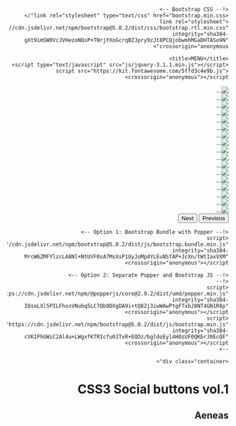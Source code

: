 <!doctype html>
<html lang="ar" dir="rtl">
  <head>
    <!-- Required meta tags -->
    <meta charset="utf-8">
    <meta name="viewport" content="width=device-width, initial-scale=1">

    <!-- Bootstrap CSS -->
    <link rel="stylesheet" type="text/css" href="bootstrap.min.css"/>
    <link rel="stylesheet" href="https://cdn.jsdelivr.net/npm/bootstrap@5.0.2/dist/css/bootstrap.rtl.min.css" integrity="sha384-gXt9imSW0VcJVHezoNQsP+TNrjYXoGcrqBZJpry9zJt8PCQjobwmhMGaDHTASo9N" crossorigin="anonymous">

    <title>MENU</title>
    <script type="text/javascript" src="js/jquery-3.1.1.min.js"></script>
    <script src="https://kit.fontawesome.com/5ffd3c4e9b.js" crossorigin="anonymous"></script>
<script type="text/javascript" src="js/bootstrap.min.js"></script>

<style>
    $basic-dark-color: #212121;
	$basic-light-color: #fff;
	$fb-color: #3b5998;
	$tw-color: #00aced;
	$g-plus: #dd4b39;
	$dribbble: #ea4c89;
	$pinterest: #cb2027;
	$insta: #bc2a8d;
	$in: #007bb6;
    $vimeo: #1ab7ea;
    $border-radius: 10px;
    $font-size: 25px;

/*common styles !!!YOU DON'T NEED THEM */
    .container {
        margin: 60px auto 0px auto;
        text-align: center;
  
    h1 {
        font: {
            family: 'Roboto', sans-serif;
            weight: 900;
            size: 30px;
        }
        text-transform: uppercase;
        color: $basic-dark-color;
        letter-spacing: 3px;
    
        span {
        display: inline-block;
      
        &:before,
        &:after {
            content: "";
            display: block;
            width: 34px;
            height: 2px;
            background-color: $basic-dark-color;
            margin: 0px 0px 0px 2px;
        }
    }

    .effect {
        width: 100%;
        padding: 50px 0px 70px 0px;
        background-color: $basic-dark-color;
  
        h2 {
            color: $basic-light-color;
            font: {
            family: 'Playfair Display', serif;
            weight: 400;
            size: 25px;
        }
        letter-spacing: 3px;
    }
  
    &:nth-child(2) {
        margin-top: 50px;
    }
  
    &:nth-child(2n+1) {
        background-color: $basic-light-color;
    
        h2 {
            color: $basic-dark-color;
        }
    }
  
    .buttons {
        margin-top: 50px;
        display: flex;
        justify-content: center;
    }
  
    a {
    
        &:last-child {
            margin-right: 0px;
        }
    }

/*common link styles !!!YOU NEED THEM*/
    .effect {
  /*display: flex; !!!uncomment this line !!!*/
  
        a {
            text-decoration: none !important;
            color: $basic-light-color;
            width: 60px;
            height: 60px;
            display: flex;
            align-items: center;
            justify-content: center;
            border-radius: $border-radius;
            margin-right: 20px;
            font-size: $font-size;
            overflow: hidden;
            position: relative;
    
        i {
            position: relative;
            z-index: 3;
        }
    
        &.fb {
            background-color: $fb-color;
        }
    
        &.tw {
            background-color: $tw-color;
        }
    
        &.g-plus {
            background-color: $g-plus;
        }
    
        &.dribbble {
            background-color: $dribbble;
        }
    
        &.pinterest {
            background-color: $pinterest;
        }
    
        &.insta {
            background-color: $insta;
        }
    
        &.in {
            background-color: $in;
        }
    
        &.vimeo {
            background-color: $vimeo;
        }
    }
}

/* aeneas effect */

.effect.aeneas {
  
  a {
    transition: transform 0.4s linear 0s, border-top-left-radius 0.1s linear 0s, border-top-right-radius 0.1s linear 0.1s, border-bottom-right-radius 0.1s linear 0.2s, border-bottom-left-radius 0.1s linear 0.3s;
    
    i {
      transition: transform 0.4s linear 0s;
    }
    
    &:hover {
      transform: rotate(360deg);
      border-radius: 50%;
      
      i {
        transform: rotate(-360deg);
      }
    }
  }
}

</style>

  </head>
  <body>
  <div class="container">
	<div id="carouselExampleControls" class="carousel slide" data-bs-ride="carousel">
  <div class="carousel-inner">
    <div class="carousel-item active">
      <img src="menu/1.jpg" class="d-block w-100" alt="...">
    </div>
    <div class="carousel-item">
      <img src="menu/2.jpg" class="d-block w-100" alt="...">
    </div>
    <div class="carousel-item">
      <img src="menu/3.jpg" class="d-block w-100" alt="...">
    </div>
    <div class="carousel-item">
      <img src="menu/4.jpg" class="d-block w-100" alt="...">
    </div>
    <div class="carousel-item">
      <img src="menu/5.jpg" class="d-block w-100" alt="...">
    </div>
    <div class="carousel-item">
      <img src="menu/6.jpg" class="d-block w-100" alt="...">
    </div>
    <div class="carousel-item">
      <img src="menu/7.jpg" class="d-block w-100" alt="...">
    </div>
    <div class="carousel-item">
      <img src="menu/8.jpg" class="d-block w-100" alt="...">
    </div>
    <div class="carousel-item">
      <img src="menu/9.jpg" class="d-block w-100" alt="...">
    </div>
    <div class="carousel-item">
      <img src="menu/10.jpg" class="d-block w-100" alt="...">
    </div>
    <div class="carousel-item">
      <img src="menu/11.jpg" class="d-block w-100" alt="...">
    </div>
    <div class="carousel-item">
      <img src="menu/12.jpg" class="d-block w-100" alt="...">
    </div>
    <div class="carousel-item">
      <img src="menu/13.jpg" class="d-block w-100" alt="...">
    </div>
    <div class="carousel-item">
      <img src="menu/14.jpg" class="d-block w-100" alt="...">
    </div>
    <div class="carousel-item">
      <img src="menu/15.jpg" class="d-block w-100" alt="...">
    </div>
    <div class="carousel-item">
      <img src="menu/16.jpg" class="d-block w-100" alt="...">
    </div>
    <div class="carousel-item">
      <img src="menu/17.jpg" class="d-block w-100" alt="...">
    </div>
  </div>
  <button class="carousel-control-prev" type="button" data-bs-target="#carouselExampleControls" data-bs-slide="next">
    <span class="carousel-control-prev-icon" aria-hidden="true"></span>
    <span class="visually-hidden">Previous</span>
  </button>
  <button class="carousel-control-next" type="button" data-bs-target="#carouselExampleControls" data-bs-slide="prev">
    <span class="carousel-control-next-icon" aria-hidden="true"></span>
    <span class="visually-hidden">Next</span>
  </button>
</div>
    <!-- Optional JavaScript; choose one of the two! -->

    <!-- Option 1: Bootstrap Bundle with Popper -->
    <script src="https://cdn.jsdelivr.net/npm/bootstrap@5.0.2/dist/js/bootstrap.bundle.min.js" integrity="sha384-MrcW6ZMFYlzcLA8Nl+NtUVF0sA7MsXsP1UyJoMp4YLEuNSfAP+JcXn/tWtIaxVXM" crossorigin="anonymous"></script>

    <!-- Option 2: Separate Popper and Bootstrap JS -->
    <!--
    <script src="https://cdn.jsdelivr.net/npm/@popperjs/core@2.9.2/dist/umd/popper.min.js" integrity="sha384-IQsoLXl5PILFhosVNubq5LC7Qb9DXgDA9i+tQ8Zj3iwWAwPtgFTxbJ8NT4GN1R8p" crossorigin="anonymous"></script>
    <script src="https://cdn.jsdelivr.net/npm/bootstrap@5.0.2/dist/js/bootstrap.min.js" integrity="sha384-cVKIPhGWiC2Al4u+LWgxfKTRIcfu0JTxR+EQDz/bgldoEyl4H0zUF0QKbrJ0EcQF" crossorigin="anonymous"></script>
    -->

    <div class="container">
  <h1>CSS3 Social <span>bu</span>ttons vol.1</h1>
  <div class="effect aeneas">
    <h2>Aeneas</h2>
    <div class="buttons">
      <a href="#" class="fb" title="Join us on Facebook"><i class="fa fa-facebook" aria-hidden="true"></i></a>
      <a href="#" class="tw" title="Join us on Twitter"><i class="fa fa-twitter" aria-hidden="true"></i></a>
      <a href="#" class="g-plus" title="Join us on Google+"><i class="fa fa-google-plus" aria-hidden="true"></i></a>
      <a href="#" class="dribbble" title="Join us on Dribbble"><i class="fa fa-dribbble" aria-hidden="true"></i></a>
      <a href="#" class="vimeo" title="Join us on Vimeo"><i class="fa fa-vimeo" aria-hidden="true"></i></a>
      <a href="#" class="pinterest" title="Join us on Pinterest"><i class="fa fa-pinterest-p" aria-hidden="true"></i></a>
      <a href="#" class="insta" title="Join us on Instagram"><i class="fa fa-instagram" aria-hidden="true"></i></a>
      <a href="#" class="in" title="Join us on Linked In"><i class="fa fa-linkedin" aria-hidden="true"></i></a>
    </div>
  </div>
  

  </body>
</html>
